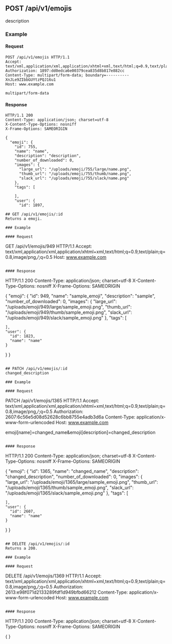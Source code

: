 ## POST /api/v1/emojis
description

### Example

#### Request
```
POST /api/v1/emojis HTTP/1.1
Accept: text/xml,application/xml,application/xhtml+xml,text/html;q=0.9,text/plain;q=0.8,image/png,*/*;q=0.5
Authorization: 1897:dd0edca6e00379cea835d8b817e882cc
Content-Type: multipart/form-data; boundary=----------XnJLe9ZIbbGUYtzPQJ16u1
Host: www.example.com

multipart/form-data
```

#### Response
```
HTTP/1.1 200
Content-Type: application/json; charset=utf-8
X-Content-Type-Options: nosniff
X-Frame-Options: SAMEORIGIN

{
  "emoji": {
    "id": 755,
    "name": "name",
    "description": "description",
    "number_of_downloaded": 0,
    "images": {
      "large_url": "/uploads/emoji/755/large/name.png",
      "thumb_url": "/uploads/emoji/755/thumb/name.png",
      "slack_url": "/uploads/emoji/755/slack/name.png"
    },
    "tags": [

    ],
    "user": {
      "id": 1897,

## GET /api/v1/emojis/:id
Returns a emoji.

### Example

#### Request
```
GET /api/v1/emojis/949 HTTP/1.1
Accept: text/xml,application/xml,application/xhtml+xml,text/html;q=0.9,text/plain;q=0.8,image/png,*/*;q=0.5
Host: www.example.com
```

#### Response
```
HTTP/1.1 200
Content-Type: application/json; charset=utf-8
X-Content-Type-Options: nosniff
X-Frame-Options: SAMEORIGIN

{
  "emoji": {
    "id": 949,
    "name": "sample_emoji",
    "description": "sample",
    "number_of_downloaded": 0,
    "images": {
      "large_url": "/uploads/emoji/949/large/sample_emoji.png",
      "thumb_url": "/uploads/emoji/949/thumb/sample_emoji.png",
      "slack_url": "/uploads/emoji/949/slack/sample_emoji.png"
    },
    "tags": [

    ],
    "user": {
      "id": 1823,
      "name": "name"
    }
  }
}
```

## PATCH /api/v1/emojis/:id
changed_description

### Example

#### Request
```
PATCH /api/v1/emojis/1365 HTTP/1.1
Accept: text/xml,application/xml,application/xhtml+xml,text/html;q=0.9,text/plain;q=0.8,image/png,*/*;q=0.5
Authorization: 2607:6c56e5d08d52628c6bb8755e4adb3d6a
Content-Type: application/x-www-form-urlencoded
Host: www.example.com

emoji[name]=changed_name&emoji[description]=changed_description
```

#### Response
```
HTTP/1.1 200
Content-Type: application/json; charset=utf-8
X-Content-Type-Options: nosniff
X-Frame-Options: SAMEORIGIN

{
  "emoji": {
    "id": 1365,
    "name": "changed_name",
    "description": "changed_description",
    "number_of_downloaded": 0,
    "images": {
      "large_url": "/uploads/emoji/1365/large/sample_emoji.png",
      "thumb_url": "/uploads/emoji/1365/thumb/sample_emoji.png",
      "slack_url": "/uploads/emoji/1365/slack/sample_emoji.png"
    },
    "tags": [

    ],
    "user": {
      "id": 2607,
      "name": "name"
    }
  }
}
```

## DELETE /api/v1/emojis/:id
Returns a 200.

### Example

#### Request
```
DELETE /api/v1/emojis/1369 HTTP/1.1
Accept: text/xml,application/xml,application/xhtml+xml,text/html;q=0.9,text/plain;q=0.8,image/png,*/*;q=0.5
Authorization: 2613:e98f071d2133289fdf1d949bfbd66212
Content-Type: application/x-www-form-urlencoded
Host: www.example.com
```

#### Response
```
HTTP/1.1 200
Content-Type: application/json; charset=utf-8
X-Content-Type-Options: nosniff
X-Frame-Options: SAMEORIGIN

{
}
```
